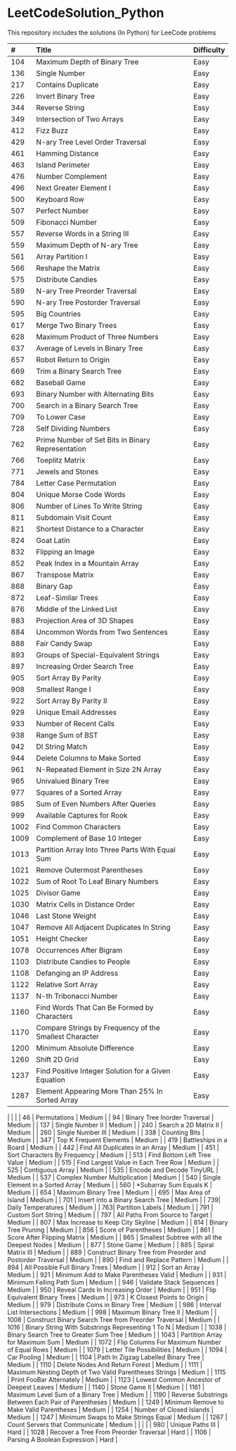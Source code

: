 # LeetCodeSolution_Python

This repository includes the solutions (In Python) for LeeCode problems 


| #  | Title | Difficulty|
| :--- | :--- | :--- |
| 104 | Maximum Depth of Binary Tree | Easy |
| 136 | Single Number | Easy |
| 217 | Contains Duplicate  | Easy |
| 226 | Invert Binary Tree | Easy |
| 344 |  Reverse String  | Easy |
| 349 |  Intersection of Two Arrays  | Easy |
| 412 | Fizz Buzz | Easy |
| 429 | N-ary Tree Level Order Traversal | Easy |
| 461 | Hamming Distance | Easy |
| 463 | Island Perimeter  | Easy |
| 476  | Number Complement | Easy |
| 496  | Next Greater Element I | Easy |
|  500  | Keyboard Row | Easy |
|  507  | Perfect Number | Easy |
|  509  | Fibonacci Number | Easy |
| 557  | Reverse Words in a String III | Easy |
| 559  | Maximum Depth of N-ary Tree | Easy |
| 561 |  Array Partition I | Easy |
| 566 | Reshape the Matrix  | Easy |
| 575 | Distribute Candies | Easy |
| 589  | N-ary Tree Preorder Traversal | Easy |
| 590  | N-ary Tree Postorder Traversal | Easy |
| 595|  Big Countries  | Easy |
|  617 |  Merge Two Binary Trees | Easy |
|  628 |   Maximum Product of Three Numbers | Easy |
|  637 | Average of Levels in Binary Tree | Easy |
|  657  | Robot Return to Origin | Easy |
|  669  | Trim a Binary Search Tree | Easy |
|  682 |  Baseball Game | Easy |
|  693 | Binary Number with Alternating Bits | Easy |
| 700 | Search in a Binary Search Tree | Easy |
| 709 | To Lower Case | Easy |
| 728   | Self Dividing Numbers | Easy |
| 762   | Prime Number of Set Bits in Binary Representation | Easy |
| 766   | Toeplitz Matrix | Easy |
| 771 | Jewels and Stones | Easy |
| 784 |  Letter Case Permutation | Easy |
| 804 | Unique Morse Code Words | Easy |
| 806 | Number of Lines To Write String | Easy |
| 811 | Subdomain Visit Count | Easy |
| 821 | Shortest Distance to a Character | Easy |
| 824 | Goat Latin | Easy |
| 832 | Flipping an Image | Easy |
| 852 | Peak Index in a Mountain Array | Easy |
| 867 | Transpose Matrix | Easy |
| 868 | Binary Gap | Easy |
| 872 | Leaf-Similar Trees | Easy |
| 876 | Middle of the Linked List | Easy |
| 883 | Projection Area of 3D Shapes | Easy |
| 884 | Uncommon Words from Two Sentences| Easy |
| 888 | Fair Candy Swap | Easy |
| 893 | Groups of Special-Equivalent Strings | Easy |
| 897 | Increasing Order Search Tree | Easy |
| 905  | Sort Array By Parity | Easy |
| 908  | Smallest Range I | Easy |
| 922 | Sort Array By Parity II | Easy |
| 929  | Unique Email Addresses | Easy |
| 933  | Number of Recent Calls | Easy |
| 938  | Range Sum of BST | Easy |
| 942  | DI String Match | Easy |
| 944  | Delete Columns to Make Sorted | Easy |
| 961  | N-Repeated Element in Size 2N Array | Easy |
| 965  | Univalued Binary Tree | Easy |
| 977  | Squares of a Sorted Array | Easy |
| 985  | Sum of Even Numbers After Queries | Easy |
| 999  | Available Captures for Rook | Easy |
| 1002  | Find Common Characters | Easy |
| 1009  | Complement of Base 10 Integer | Easy |
| 1013  |   Partition Array Into Three Parts With Equal Sum | Easy |
| 1021  | Remove Outermost Parentheses | Easy |
| 1022  | Sum of Root To Leaf Binary Numbers| Easy |
| 1025  | Divisor Game | Easy |
| 1030  | Matrix Cells in Distance Order | Easy |
| 1046  | Last Stone Weight | Easy |
| 1047  | Remove All Adjacent Duplicates In String | Easy |
| 1051  | Height Checker | Easy |
| 1078  | Occurrences After Bigram | Easy |
| 1103  |  Distribute Candies to People | Easy |
| 1108  | Defanging an IP Address | Easy |
| 1122  | Relative Sort Array | Easy |
| 1137  | N-th Tribonacci Number | Easy |
| 1160  | Find Words That Can Be Formed by Characters | Easy |
| 1170  | Compare Strings by Frequency of the Smallest Character | Easy |
| 1200  | Minimum Absolute Difference | Easy |
| 1260  | Shift 2D Grid | Easy |
| 1237  | Find Positive Integer Solution for a Given Equation | Easy |
| 1287  | Element Appearing More Than 25% In Sorted Array | Easy |

| | | 
| 46 | Permutations | Medium |
| 94 | Binary Tree Inorder Traversal | Medium |
| 137 | Single Number II | Medium |
| 240 | Search a 2D Matrix II | Medium |
| 260 | Single Number III | Medium |
| 338 | Counting Bits | Medium |
| 347 | Top K Frequent Elements | Medium |
| 419 |  Battleships in a Board | Medium |
| 442 |  Find All Duplicates in an Array | Medium |
| 451 | Sort Characters By Frequency | Medium |
| 513 | Find Bottom Left Tree Value | Medium |
| 515 | Find Largest Value in Each Tree Row | Medium |
|  525 | Contiguous Array | Medium |
|  535 | Encode and Decode TinyURL | Medium |
|  537 |  Complex Number Multiplication | Medium |
|  540 | Single Element in a Sorted Array | Medium |
|  560 |  *Subarray Sum Equals K | Medium |
| 654 | Maximum Binary Tree | Medium |
| 695 | Max Area of Island | Medium |
|  701 |  Insert into a Binary Search Tree | Medium |
|  739|  Daily Temperatures  | Medium |
|  763|   Partition Labels  | Medium |
|  791 |   Custom Sort String  | Medium |
|  797 |   All Paths From Source to Target  | Medium |
| 807  | Max Increase to Keep City Skyline  | Medium |
| 814  |  Binary Tree Pruning | Medium |
| 856  |  Score of Parentheses | Medium |
| 861  |  Score After Flipping Matrix | Medium |
| 865  | Smallest Subtree with all the Deepest Nodes | Medium |
| 877  | Stone Game | Medium |
| 885  | Spiral Matrix III | Medium |
| 889  | Construct Binary Tree from Preorder and Postorder Traversal  | Medium |
| 890  | Find and Replace Pattern  | Medium |
| 894  | All Possible Full Binary Trees  | Medium |
| 912  | Sort an Array | Medium |
| 921  | Minimum Add to Make Parentheses Valid  | Medium |
| 931  | Minimum Falling Path Sum  | Medium |
| 946  | Validate Stack Sequences | Medium |
| 950  | Reveal Cards In Increasing Order  | Medium |
| 951  | Flip Equivalent Binary Trees  | Medium |
| 973  | K Closest Points to Origin  | Medium |
| 979  | Distribute Coins in Binary Tree  | Medium |
| 986  | Interval List Intersections  | Medium |
| 998  | Maximum Binary Tree II | Medium |
|  1008  | Construct Binary Search Tree from Preorder Traversal | Medium |
|  1016  | Binary String With Substrings Representing 1 To N | Medium |
|  1038  | Binary Search Tree to Greater Sum Tree | Medium |
|  1043  | Partition Array for Maximum Sum | Medium |
| 1072 | Flip Columns For Maximum Number of Equal Rows | Medium |
| 1079 | Letter Tile Possibilities | Medium |
| 1094 | Car Pooling | Medium |
|  1104  | Path In Zigzag Labelled Binary Tree | Medium |
|  1110  | Delete Nodes And Return Forest | Medium |
| 1111 | Maximum Nesting Depth of Two Valid Parentheses Strings  | Medium |
| 1115 | Print FooBar Alternately | Medium |
| 1123 |  Lowest Common Ancestor of Deepest Leaves | Medium |
| 1140  | Stone Game II | Medium |
| 1161 | Maximum Level Sum of a Binary Tree | Medium |
| 1190 | Reverse Substrings Between Each Pair of Parentheses | Medium |
| 1249 | Minimum Remove to Make Valid Parentheses | Medium |
| 1254 | Number of Closed Islands | Medium |
| 1247 | Minimum Swaps to Make Strings Equal | Medium |
| 1267 | Count Servers that Communicate | Medium |
| | | 
| 980 | Unique Paths III | Hard |
|  1028  |  Recover a Tree From Preorder Traversal | Hard |
|  1106 | Parsing A Boolean Expression | Hard |

